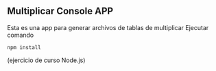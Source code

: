 ## Multiplicar Console APP
Esta es una app para generar archivos de tablas de multiplicar
Ejecutar comando 
```
npm install
```
(ejercicio de curso Node.js)